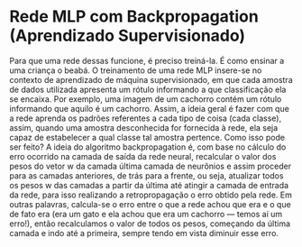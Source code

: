 # Rede MLP com Backpropagation (Aprendizado Supervisionado)

Para que uma rede dessas funcione, é preciso treiná-la. É como ensinar a uma criança o beabá. O treinamento de uma rede MLP insere-se no contexto de aprendizado de máquina supervisionado, em que cada amostra de dados utilizada apresenta um rótulo informando a que classificação ela se encaixa. Por exemplo, uma imagem de um cachorro contém um rótulo informando que aquilo é um cachorro. Assim, a ideia geral é fazer com que a rede aprenda os padrões referentes a cada tipo de coisa (cada classe), assim, quando uma amostra desconhecida for fornecida à rede, ela seja capaz de estabelecer a qual classe tal amostra pertence. Como isso pode ser feito?
A ideia do algoritmo backpropagation é, com base no cálculo do erro ocorrido na camada de saída da rede neural, recalcular o valor dos pesos do vetor w da camada última camada de neurônios e assim proceder para as camadas anteriores, de trás para a frente, ou seja, atualizar todos os pesos w das camadas a partir da última até atingir a camada de entrada da rede, para isso realizando a retropropagação o erro obtido pela rede. Em outras palavras, calcula-se o erro entre o que a rede achou que era e o que de fato era (era um gato e ela achou que era um cachorro — temos aí um erro!), então recalculamos o valor de todos os pesos, começando da última camada e indo até a primeira, sempre tendo em vista diminuir esse erro.
